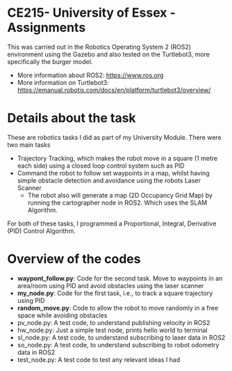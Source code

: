 # CE215- University of Essex -Assignments

This was carried out in the Robotics Operating System 2 (ROS2) environment using the Gazebo and also tested on the Turtlebot3, more specifically the burger model. 
- More information about ROS2: https://www.ros.org
- More information on Turtlebot3: https://emanual.robotis.com/docs/en/platform/turtlebot3/overview/
  
# Details about the task
These are robotics tasks I did as part of my University Module. There were two main tasks
- Trajectory Tracking, which makes the robot move in a square (1 metre each side) using a closed loop control system such as PID
- Command the robot to follow set waypoints in a map, whilst having simple obstacle detection and avoidance using the robots Laser Scanner
    - The robot also will generate a map (2D Occupancy Grid Map) by running the cartographer node in ROS2. Which uses the SLAM Algorithm.

For both of these tasks, I programmed a Proportional, Integral, Derivative (PID) Control Algorithm.

# Overview of the codes
- **waypont_follow.py**: Code for the second task. Move to waypoints in an area/room using PID and avoid obstacles using the laser scanner 
- **my_node.py**: Code for the first task, i.e., to track a square trajectory using PID
- **random_move.py**: Code to allow the robot to move randomly in a free space while avoiding obstacles
- pv_node.py: A test code, to understand publishing velocity in ROS2
- hw_node.py: Just a simple test node, prints hello world to terminal
- sl_node.py: A test code, to understand subscribing to laser data in ROS2
- so_node.py: A test code, to understand subscribing to robot odometry data in ROS2
- test_node.py: A test code to test any relevant ideas I had

